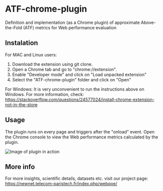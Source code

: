 # ATF-chrome-plugin
Definition and implementation (as a Chrome plugin) of approximate Above-the-Fold (ATF) metrics for Web performance evaluation 


## Instalation
For MAC and Linux users:
1. Download the extension using git clone. 
2. Open a Chrome tab and go to "chrome://extension".
3. Enable "Developer mode" and click on "Load unpacked extension"
4. Select the "ATF-chrome-plugin" folder and click on "Open"

For Windows:
It is very unconvenient to run the instructions above on Windows. For more information, check:
https://stackoverflow.com/questions/24577024/install-chrome-extension-not-in-the-store

## Usage
The plugin runs on every page and triggers after the "onload" event. Open the Chrome console to view 
the Web performance metrics calculated by the plugin. 

![Image of plugin in action](https://github.com/TeamRossi/ATF-chrome-plugin/raw/master/Plugin-example.png "Image of plugin in action")

## More info
For more insights, scientific details, datasets etc. visit our project page: https://newnet.telecom-paristech.fr/index.php/webqoe/

